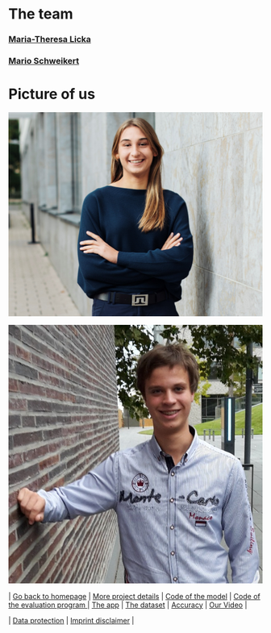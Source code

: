 # The team

### [Maria-Theresa Licka](./Maria-Theresa_Licka.md) 
### [Mario Schweikert](./Mario.md)

# Picture of us

![](https://raw.githubusercontent.com/MatheLi/BWKI/master/res/MariaTheresa.jpg?raw=true)

![](https://raw.githubusercontent.com/MatheLi/BWKI/master/res/Mario.png?raw=true)











| [Go back to homepage](https://matheli.github.io/Fall_Detection_App_AI/.) | [More project details](https://matheli.github.io/Fall_Detection_App_AI/posts/More%20details.html) |  [Code of the model](https://matheli.github.io/Fall_Detection_App_AI/posts/First_model.html) | [Code of the evaluation program ](https://matheli.github.io/Fall_Detection_App_AI/posts/Second_model.html)  | [The app](https://matheli.github.io/Fall_Detection_App_AI/posts/The_app_code.html) | [The dataset](https://matheli.github.io/Fall_Detection_App_AI/posts/The_dataset.html) | [Accuracy](https://matheli.github.io/Fall_Detection_App_AI/posts/Accuracy.html) | [Our Video](https://matheli.github.io/Fall_Detection_App_AI/posts/The_Video.html) |

| [Data protection](https://matheli.github.io/Fall_Detection_App_AI/posts/Datenschutzerkl%C3%A4rung) | [Imprint disclaimer](https://matheli.github.io/Fall_Detection_App_AI/posts/Impressum_Haftungsauschluss) |
